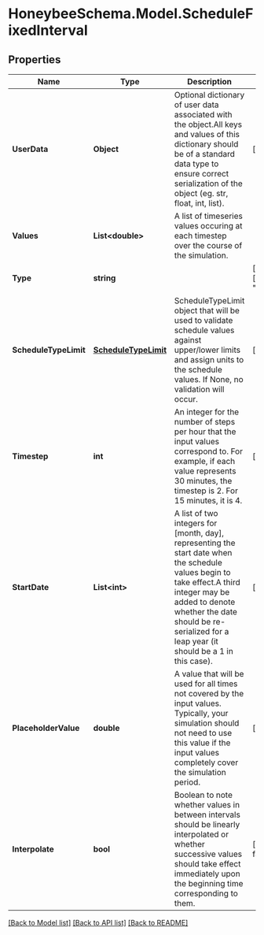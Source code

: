 
# HoneybeeSchema.Model.ScheduleFixedInterval

## Properties

Name | Type | Description | Notes
------------ | ------------- | ------------- | -------------
**UserData** | **Object** | Optional dictionary of user data associated with the object.All keys and values of this dictionary should be of a standard data type to ensure correct serialization of the object (eg. str, float, int, list). | [optional] 
**Values** | **List&lt;double&gt;** | A list of timeseries values occuring at each timestep over the course of the simulation. | 
**Type** | **string** |  | [optional] [readonly] [default to "ScheduleFixedInterval"]
**ScheduleTypeLimit** | [**ScheduleTypeLimit**](ScheduleTypeLimit.md) | ScheduleTypeLimit object that will be used to validate schedule values against upper/lower limits and assign units to the schedule values. If None, no validation will occur. | [optional] 
**Timestep** | **int** | An integer for the number of steps per hour that the input values correspond to.  For example, if each value represents 30 minutes, the timestep is 2. For 15 minutes, it is 4. | [optional] [default to 1]
**StartDate** | **List&lt;int&gt;** | A list of two integers for [month, day], representing the start date when the schedule values begin to take effect.A third integer may be added to denote whether the date should be re-serialized for a leap year (it should be a 1 in this case). | [optional] 
**PlaceholderValue** | **double** |  A value that will be used for all times not covered by the input values. Typically, your simulation should not need to use this value if the input values completely cover the simulation period. | [optional] [default to 0D]
**Interpolate** | **bool** | Boolean to note whether values in between intervals should be linearly interpolated or whether successive values should take effect immediately upon the beginning time corresponding to them. | [optional] [default to false]

[[Back to Model list]](../README.md#documentation-for-models)
[[Back to API list]](../README.md#documentation-for-api-endpoints)
[[Back to README]](../README.md)

